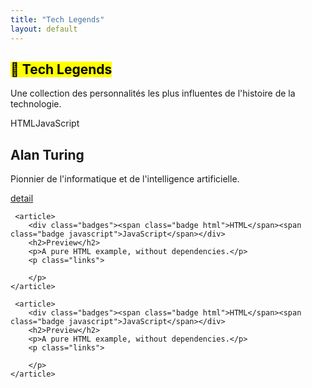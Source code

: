 ```yaml
---
title: "Tech Legends"
layout: default
---
```


<section class="hero">
<div class="hook">
 <h1><mark>🌟 Tech Legends</mark></h1>
 <p class="secondary">Une collection des personnalités les plus influentes de l'histoire de la technologie.</p>
</div>
   

   
</section>


<section class="examples-list">
    <article>
        <div class="badges"><span class="badge html">HTML</span><span class="badge javascript">JavaScript</span></div>
        <h2>Alan Turing</h2>
        <p>Pionnier de l'informatique et de l'intelligence artificielle.</p>
        <p class="links">
        <a href="/tech-legends/personnes/alan-turing.md">detail</a>
        </p>
    </article>

     <article>
        <div class="badges"><span class="badge html">HTML</span><span class="badge javascript">JavaScript</span></div>
        <h2>Preview</h2>
        <p>A pure HTML example, without dependencies.</p>
        <p class="links">
        
        </p>
    </article>

     <article>
        <div class="badges"><span class="badge html">HTML</span><span class="badge javascript">JavaScript</span></div>
        <h2>Preview</h2>
        <p>A pure HTML example, without dependencies.</p>
        <p class="links">
        
        </p>
    </article>
</section>
